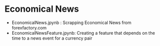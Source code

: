 # Economical News

- EconomicalNews.jpynb : Scrapping Economical News from forexfactory.com
- EconomicalNewsFeature.jpynb: Creating a feature that depends on the time to a news event for a currency pair   

